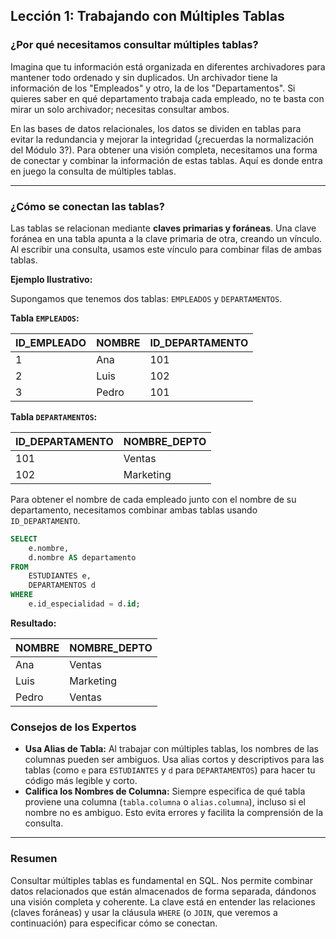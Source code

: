## Lección 1: Trabajando con Múltiples Tablas

### ¿Por qué necesitamos consultar múltiples tablas?

Imagina que tu información está organizada en diferentes archivadores para mantener todo ordenado y sin duplicados. Un archivador tiene la información de los "Empleados" y otro, la de los "Departamentos". Si quieres saber en qué departamento trabaja cada empleado, no te basta con mirar un solo archivador; necesitas consultar ambos.

En las bases de datos relacionales, los datos se dividen en tablas para evitar la redundancia y mejorar la integridad (¿recuerdas la normalización del Módulo 3?). Para obtener una visión completa, necesitamos una forma de conectar y combinar la información de estas tablas. Aquí es donde entra en juego la consulta de múltiples tablas.

---

### ¿Cómo se conectan las tablas?

Las tablas se relacionan mediante **claves primarias y foráneas**. Una clave foránea en una tabla apunta a la clave primaria de otra, creando un vínculo. Al escribir una consulta, usamos este vínculo para combinar filas de ambas tablas.

**Ejemplo Ilustrativo:**

Supongamos que tenemos dos tablas: `EMPLEADOS` y `DEPARTAMENTOS`.

**Tabla `EMPLEADOS`:**

| ID_EMPLEADO | NOMBRE | ID_DEPARTAMENTO |
|-------------|--------|-----------------|
| 1           | Ana    | 101             |
| 2           | Luis   | 102             |
| 3           | Pedro  | 101             |

**Tabla `DEPARTAMENTOS`:**

| ID_DEPARTAMENTO | NOMBRE_DEPTO |
|-----------------|--------------|
| 101             | Ventas       |
| 102             | Marketing    |

Para obtener el nombre de cada empleado junto con el nombre de su departamento, necesitamos combinar ambas tablas usando `ID_DEPARTAMENTO`.
```sql
SELECT
    e.nombre,
    d.nombre AS departamento
FROM
    ESTUDIANTES e,
    DEPARTAMENTOS d
WHERE
    e.id_especialidad = d.id;
```

**Resultado:**

| NOMBRE | NOMBRE_DEPTO |
|--------|--------------|
| Ana    | Ventas       |
| Luis   | Marketing    |
| Pedro  | Ventas       |

### Consejos de los Expertos
- **Usa Alias de Tabla:** Al trabajar con múltiples tablas, los nombres de las columnas pueden ser ambiguos. Usa alias cortos y descriptivos para las tablas (como `e` para `ESTUDIANTES` y `d` para `DEPARTAMENTOS`) para hacer tu código más legible y corto.
- **Califica los Nombres de Columna:** Siempre especifica de qué tabla proviene una columna (`tabla.columna` o `alias.columna`), incluso si el nombre no es ambiguo. Esto evita errores y facilita la comprensión de la consulta.

---

### Resumen
Consultar múltiples tablas es fundamental en SQL. Nos permite combinar datos relacionados que están almacenados de forma separada, dándonos una visión completa y coherente. La clave está en entender las relaciones (claves foráneas) y usar la cláusula `WHERE` (o `JOIN`, que veremos a continuación) para especificar cómo se conectan.
